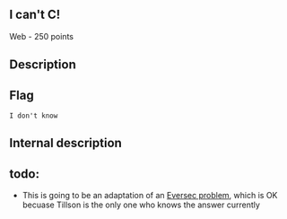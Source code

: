 ## I can't C!
Web - 250 points

Description
------------



Flag
------------

`I don't know`



Internal description
------------

todo:
-------------
* This is going to be an adaptation of an [Eversec problem](https://eversec.rocks/download.php), which is OK becuase Tillson is the only one who knows the answer currently
